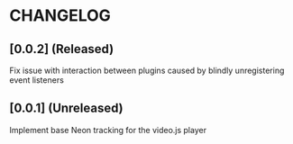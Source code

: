 CHANGELOG
=========

## [0.0.2] (Released)
Fix issue with interaction between plugins caused by blindly unregistering event listeners

## [0.0.1] (Unreleased)
Implement base Neon tracking for the video.js player
